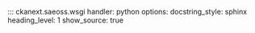 

::: ckanext.saeoss.wsgi
    handler: python
    options:
        docstring_style: sphinx
        heading_level: 1
        show_source: true